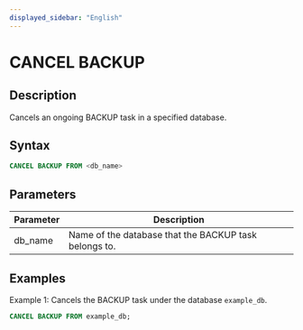 ```yaml
---
displayed_sidebar: "English"
---
```


# CANCEL BACKUP

## Description

Cancels an ongoing BACKUP task in a specified database.

## Syntax

```SQL
CANCEL BACKUP FROM <db_name>
```

## Parameters

| **Parameter** | **Description**                                       |
| ------------- | ----------------------------------------------------- |
| db_name       | Name of the database that the BACKUP task belongs to. |

## Examples

Example 1: Cancels the BACKUP task under the database `example_db`.

```SQL
CANCEL BACKUP FROM example_db;
```
